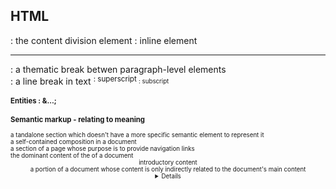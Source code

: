 ## HTML

<div> : the content division element
<span> : inline element
<hr> : a thematic break betwen paragraph-level elements
<br> : a line break in text
<sup> : superscript
<sub> : subscript

### Entities : &...;

### Semantic markup - relating to meaning
<section> a tandalone section which doesn't have a more specific semantic element to represent it
<article> a self-contained composition in a document
<nav> a section of a page whose purpose is to provide navigation links
<main> the dominant content of the <body> of a document
<header> introductory content
<footer>
<aside> a portion of a document whose content is only indirectly related to the document's main content
<summary>
<details>

### Forms & Tables

<table>
<td>
<tr>
<th>
<thead>
<tfoot>
<tbody>

### Validations

## CSS
EXTERNAL STYLESHEET

universal selector

* {}
  
element selector

button {}

selector list

h1, h2 {}

id selector

<button id="signup">Sign Up</button>

#signup {
    background-color: #1d3557;
}

class selector

.tag {
    background-color: ;
}

descendant selector

li a {
    color : teal;
}

.post a {
    color: ;
}

adjacent selector

select only the paragraphs that are immediately preceded by an h1

h1 + p {
    color: red;
}

direct child

select only the li that are direct children of a div element

div > li {
    color: white;
}

attribute selector 

select all input elements where the type attribute is set to "text"

input[type = "password"] {
    color: green; 
}

a[href*="google"] {
    color: red;
}

pseudo classes

keyword added to a selector that specifies a special state of the selected elements

a:hover {
    color: orange;
}

.post button:hover {
    background-color: red;
    text-decoration: underline;
}

.post:nth-of-type(3n) {
    background-color:gray;
}

psudo elements

h2::first-letter {

}

the cascade

the order your styles are declared in and linked to matters


Specificity

Specificity is how the browser decides which rules to apply when multiple rules could apply to the same element
It is a measure of how specific a given selector is. The more specific selector "wins"

IDs > Classes, attributes and pseudo-classes > elements and pseudo-elements

Chrome Dev Tools & CSS

inline styles 

!important
override any other decoration

CSS inheritance

### box model
